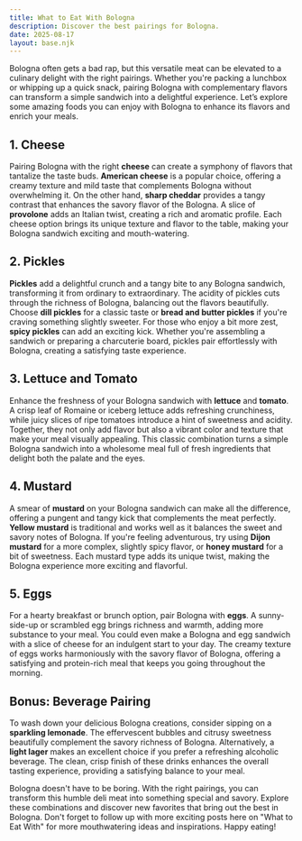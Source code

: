 ```yaml
---
title: What to Eat With Bologna
description: Discover the best pairings for Bologna.
date: 2025-08-17
layout: base.njk
---
```


Bologna often gets a bad rap, but this versatile meat can be elevated to a culinary delight with the right pairings. Whether you're packing a lunchbox or whipping up a quick snack, pairing Bologna with complementary flavors can transform a simple sandwich into a delightful experience. Let’s explore some amazing foods you can enjoy with Bologna to enhance its flavors and enrich your meals.

## 1. **Cheese**

Pairing Bologna with the right **cheese** can create a symphony of flavors that tantalize the taste buds. **American cheese** is a popular choice, offering a creamy texture and mild taste that complements Bologna without overwhelming it. On the other hand, **sharp cheddar** provides a tangy contrast that enhances the savory flavor of the Bologna. A slice of **provolone** adds an Italian twist, creating a rich and aromatic profile. Each cheese option brings its unique texture and flavor to the table, making your Bologna sandwich exciting and mouth-watering.

## 2. **Pickles**

**Pickles** add a delightful crunch and a tangy bite to any Bologna sandwich, transforming it from ordinary to extraordinary. The acidity of pickles cuts through the richness of Bologna, balancing out the flavors beautifully. Choose **dill pickles** for a classic taste or **bread and butter pickles** if you're craving something slightly sweeter. For those who enjoy a bit more zest, **spicy pickles** can add an exciting kick. Whether you're assembling a sandwich or preparing a charcuterie board, pickles pair effortlessly with Bologna, creating a satisfying taste experience.

## 3. **Lettuce and Tomato**

Enhance the freshness of your Bologna sandwich with **lettuce** and **tomato**. A crisp leaf of Romaine or iceberg lettuce adds refreshing crunchiness, while juicy slices of ripe tomatoes introduce a hint of sweetness and acidity. Together, they not only add flavor but also a vibrant color and texture that make your meal visually appealing. This classic combination turns a simple Bologna sandwich into a wholesome meal full of fresh ingredients that delight both the palate and the eyes.

## 4. **Mustard**

A smear of **mustard** on your Bologna sandwich can make all the difference, offering a pungent and tangy kick that complements the meat perfectly. **Yellow mustard** is traditional and works well as it balances the sweet and savory notes of Bologna. If you're feeling adventurous, try using **Dijon mustard** for a more complex, slightly spicy flavor, or **honey mustard** for a bit of sweetness. Each mustard type adds its unique twist, making the Bologna experience more exciting and flavorful.

## 5. **Eggs**

For a hearty breakfast or brunch option, pair Bologna with **eggs**. A sunny-side-up or scrambled egg brings richness and warmth, adding more substance to your meal. You could even make a Bologna and egg sandwich with a slice of cheese for an indulgent start to your day. The creamy texture of eggs works harmoniously with the savory flavor of Bologna, offering a satisfying and protein-rich meal that keeps you going throughout the morning.

## Bonus: **Beverage Pairing**

To wash down your delicious Bologna creations, consider sipping on a **sparkling lemonade**. The effervescent bubbles and citrusy sweetness beautifully complement the savory richness of Bologna. Alternatively, a **light lager** makes an excellent choice if you prefer a refreshing alcoholic beverage. The clean, crisp finish of these drinks enhances the overall tasting experience, providing a satisfying balance to your meal.

Bologna doesn't have to be boring. With the right pairings, you can transform this humble deli meat into something special and savory. Explore these combinations and discover new favorites that bring out the best in Bologna. Don't forget to follow up with more exciting posts here on "What to Eat With" for more mouthwatering ideas and inspirations. Happy eating!